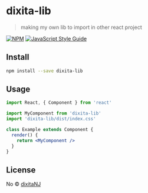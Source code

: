 # dixita-lib

> making my own lib to import in other react project

[![NPM](https://img.shields.io/npm/v/dixita-lib.svg)](https://www.npmjs.com/package/dixita-lib) [![JavaScript Style Guide](https://img.shields.io/badge/code_style-standard-brightgreen.svg)](https://standardjs.com)

## Install

```bash
npm install --save dixita-lib
```

## Usage

```jsx
import React, { Component } from 'react'

import MyComponent from 'dixita-lib'
import 'dixita-lib/dist/index.css'

class Example extends Component {
  render() {
    return <MyComponent />
  }
}
```

## License

No © [dixitaNJ](https://github.com/dixitaNJ)
